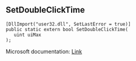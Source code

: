 ## SetDoubleClickTime

```
[DllImport("user32.dll", SetLastError = true)]
public static extern bool SetDoubleClickTime(
   uint uiMax
);
```

Microsoft documentation: [Link](https://docs.microsoft.com/en-us/windows/win32/api/winuser/nf-winuser-setdoubleclicktime)
